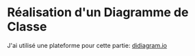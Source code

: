 # Réalisation d'un Diagramme de Classe

J'ai utilisé une plateforme pour cette partie: [didiagram.io](https://dbdiagram.io/d)
